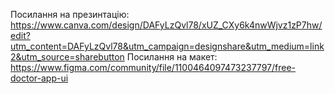 Посилання на презинтацію: https://www.canva.com/design/DAFyLzQvl78/xUZ_CXy6k4nwWjvz1zP7hw/edit?utm_content=DAFyLzQvl78&utm_campaign=designshare&utm_medium=link2&utm_source=sharebutton
Посилання на макет: https://www.figma.com/community/file/1100464097473237797/free-doctor-app-ui